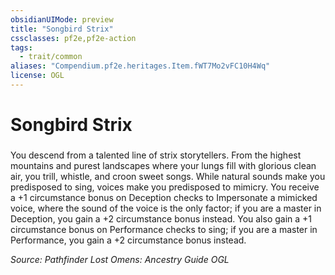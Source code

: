 ```yaml
---
obsidianUIMode: preview
title: "Songbird Strix"
cssclasses: pf2e,pf2e-action
tags:
  - trait/common
aliases: "Compendium.pf2e.heritages.Item.fWT7Mo2vFC10H4Wq"
license: OGL
---
```

# Songbird Strix

### 






You descend from a talented line of strix storytellers. From the highest mountains and purest landscapes where your lungs fill with glorious clean air, you trill, whistle, and croon sweet songs. While natural sounds make you predisposed to sing, voices make you predisposed to mimicry. You receive a +1 circumstance bonus on Deception checks to Impersonate a mimicked voice, where the sound of the voice is the only factor; if you are a master in Deception, you gain a +2 circumstance bonus instead. You also gain a +1 circumstance bonus on Performance checks to sing; if you are a master in Performance, you gain a +2 circumstance bonus instead.

*Source: Pathfinder Lost Omens: Ancestry Guide*
*OGL*